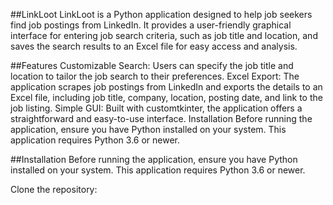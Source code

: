 ##LinkLoot
LinkLoot is a Python application designed to help job seekers find job postings from LinkedIn. It provides a user-friendly graphical interface for entering job search criteria, such as job title and location, and saves the search results to an Excel file for easy access and analysis.

##Features
Customizable Search: Users can specify the job title and location to tailor the job search to their preferences.
Excel Export: The application scrapes job postings from LinkedIn and exports the details to an Excel file, including job title, company, location, posting date, and link to the job listing.
Simple GUI: Built with customtkinter, the application offers a straightforward and easy-to-use interface.
Installation
Before running the application, ensure you have Python installed on your system. This application requires Python 3.6 or newer.


##Installation
Before running the application, ensure you have Python installed on your system. This application requires Python 3.6 or newer.

Clone the repository:
